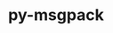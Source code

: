---
title: "py-msgpack"
layout: cache
categories: [package, develop]
meta: {"compilers": ["apple-clang@16.0.0", "gcc@10.5.0", "gcc@11.4.0", "gcc@13.2.0", "gcc@13.3.0"], "num_specs": 109, "num_specs_by_stack": {"developer-tools-aarch64-linux-gnu": 14, "developer-tools-darwin": 13, "developer-tools-x86_64_v3-linux-gnu": 14, "e4s": 31, "e4s-neoverse-v2": 14, "ml-linux-x86_64-rocm": 23, "root": 109}, "oss": ["centos7", "rhel8", "sequoia", "ubuntu22.04", "ubuntu24.04"], "platforms": ["darwin", "linux"], "stacks": ["developer-tools-aarch64-linux-gnu", "developer-tools-darwin", "developer-tools-x86_64_v3-linux-gnu", "e4s", "e4s-neoverse-v2", "ml-linux-x86_64-rocm", "root"], "targets": ["aarch64", "neoverse_v2", "x86_64_v3"], "versions": ["1.0.3", "1.0.5"]}
spec_details: [{"compiler": "gcc@11.4.0", "hash": "23lwefpuviipbuqmbu7blfg4gwd5vrqh", "os": "ubuntu22.04", "platform": "linux", "size": "-", "stacks": ["e4s", "root"], "target": "x86_64_v3", "variants": ["build_system=python_pip"], "versions": ["1.0.3"]}, {"compiler": "gcc@11.4.0", "hash": "2fhkmbi6r5pg5xx2farkozejcvpjvaxn", "os": "ubuntu22.04", "platform": "linux", "size": "-", "stacks": ["e4s-neoverse-v2", "root"], "target": "neoverse_v2", "variants": ["build_system=python_pip"], "versions": ["1.0.3"]}, {"compiler": "gcc@11.4.0", "hash": "2jnvcsuodcna7xpeeoaiqtnc2gcrkrfq", "os": "ubuntu22.04", "platform": "linux", "size": "-", "stacks": ["e4s", "root"], "target": "x86_64_v3", "variants": ["build_system=python_pip"], "versions": ["1.0.3"]}, {"compiler": "gcc@10.5.0", "hash": "2o7b2idahwvbejxvkce535uxlwlh7yop", "os": "centos7", "platform": "linux", "size": "-", "stacks": ["developer-tools-x86_64_v3-linux-gnu", "root"], "target": "x86_64_v3", "variants": ["build_system=python_pip"], "versions": ["1.0.3"]}, {"compiler": "apple-clang@16.0.0", "hash": "2yuewmnj6brpw7apm5wtiouusloukilz", "os": "sequoia", "platform": "darwin", "size": "-", "stacks": ["developer-tools-darwin", "root"], "target": "aarch64", "variants": ["build_system=python_pip"], "versions": ["1.0.3"]}, {"compiler": "gcc@11.4.0", "hash": "35ose65li4b66jxjio42monbx2dm4f5m", "os": "ubuntu22.04", "platform": "linux", "size": "-", "stacks": ["e4s", "root"], "target": "x86_64_v3", "variants": ["build_system=python_pip"], "versions": ["1.0.5"]}, {"compiler": "gcc@11.4.0", "hash": "3aaw4s54mlkojsdkp74lh7b3wx5bpmyh", "os": "ubuntu22.04", "platform": "linux", "size": "-", "stacks": ["e4s", "root"], "target": "x86_64_v3", "variants": ["build_system=python_pip"], "versions": ["1.0.5"]}, {"compiler": "gcc@11.4.0", "hash": "3eple5c3kl2rfjtmu3tqgufgy3wj3urg", "os": "ubuntu22.04", "platform": "linux", "size": "-", "stacks": ["e4s-neoverse-v2", "root"], "target": "neoverse_v2", "variants": ["build_system=python_pip"], "versions": ["1.0.3"]}, {"compiler": "gcc@11.4.0", "hash": "3tntxvilvangyyfdb3rat5xv7md6qvii", "os": "ubuntu22.04", "platform": "linux", "size": "-", "stacks": ["e4s-neoverse-v2", "root"], "target": "neoverse_v2", "variants": ["build_system=python_pip"], "versions": ["1.0.3"]}, {"compiler": "gcc@13.3.0", "hash": "4nbig6zzxsnv7jsrtzsptkzzfbjmbh3v", "os": "rhel8", "platform": "linux", "size": "-", "stacks": ["developer-tools-aarch64-linux-gnu", "root"], "target": "aarch64", "variants": ["build_system=python_pip"], "versions": ["1.0.3"]}, {"compiler": "gcc@13.3.0", "hash": "4yztfk6doauwzy6r54yhe4llggvc3tlr", "os": "rhel8", "platform": "linux", "size": "-", "stacks": ["developer-tools-aarch64-linux-gnu", "root"], "target": "aarch64", "variants": ["build_system=python_pip"], "versions": ["1.0.3"]}, {"compiler": "gcc@10.5.0", "hash": "5wldef3qamptlzpnn5szfxx6vairto7h", "os": "centos7", "platform": "linux", "size": "-", "stacks": ["developer-tools-x86_64_v3-linux-gnu", "root"], "target": "x86_64_v3", "variants": ["build_system=python_pip"], "versions": ["1.0.3"]}, {"compiler": "gcc@11.4.0", "hash": "5zixd46o2d5xo3l2ibskucfgf5x6ys4q", "os": "ubuntu22.04", "platform": "linux", "size": "-", "stacks": ["e4s", "root"], "target": "x86_64_v3", "variants": ["build_system=python_pip"], "versions": ["1.0.5"]}, {"compiler": "gcc@11.4.0", "hash": "6evfr3kr7waatjbqted23cvu6om3hdmb", "os": "ubuntu22.04", "platform": "linux", "size": "-", "stacks": ["e4s", "root"], "target": "x86_64_v3", "variants": ["build_system=python_pip"], "versions": ["1.0.3"]}, {"compiler": "gcc@11.4.0", "hash": "6nwmc3fbmo5yhi6xh4t2ef2k4yqey3tn", "os": "ubuntu22.04", "platform": "linux", "size": "-", "stacks": ["e4s", "root"], "target": "x86_64_v3", "variants": ["build_system=python_pip"], "versions": ["1.0.5"]}, {"compiler": "apple-clang@16.0.0", "hash": "7bnqs4yozpxhp4r2nhroqozadhghgbfz", "os": "sequoia", "platform": "darwin", "size": "-", "stacks": ["developer-tools-darwin", "root"], "target": "aarch64", "variants": ["build_system=python_pip"], "versions": ["1.0.3"]}, {"compiler": "gcc@10.5.0", "hash": "7hl2ojx3ijmiidomrcf2nqab3odulj67", "os": "centos7", "platform": "linux", "size": "-", "stacks": ["developer-tools-x86_64_v3-linux-gnu", "root"], "target": "x86_64_v3", "variants": ["build_system=python_pip"], "versions": ["1.0.3"]}, {"compiler": "gcc@10.5.0", "hash": "7ol2cqkv6akwbb22r2766gp5j7it4xpz", "os": "centos7", "platform": "linux", "size": "-", "stacks": ["developer-tools-x86_64_v3-linux-gnu", "root"], "target": "x86_64_v3", "variants": ["build_system=python_pip"], "versions": ["1.0.3"]}, {"compiler": "apple-clang@16.0.0", "hash": "7v5fto22gsgxmyhxgthfw73diowhvxer", "os": "sequoia", "platform": "darwin", "size": "-", "stacks": ["developer-tools-darwin", "root"], "target": "aarch64", "variants": ["build_system=python_pip"], "versions": ["1.0.3"]}, {"compiler": "gcc@13.2.0", "hash": "7z6ckisdhvzadfrma6kb5s525gpujcqb", "os": "ubuntu24.04", "platform": "linux", "size": "-", "stacks": ["ml-linux-x86_64-rocm", "root"], "target": "x86_64_v3", "variants": ["build_system=python_pip"], "versions": ["1.0.3"]}, {"compiler": "gcc@11.4.0", "hash": "aabmuqzsayfedb4ma4zhmofexn6dabv2", "os": "ubuntu22.04", "platform": "linux", "size": "-", "stacks": ["e4s", "root"], "target": "x86_64_v3", "variants": ["build_system=python_pip"], "versions": ["1.0.5"]}, {"compiler": "gcc@10.5.0", "hash": "aichxvwnl4mal5torlt5wq2lhhnfc2is", "os": "centos7", "platform": "linux", "size": "-", "stacks": ["developer-tools-x86_64_v3-linux-gnu", "root"], "target": "x86_64_v3", "variants": ["build_system=python_pip"], "versions": ["1.0.3"]}, {"compiler": "gcc@11.4.0", "hash": "aqr7hwnqbjz3xejwz5p4sxvqghuhba2m", "os": "ubuntu22.04", "platform": "linux", "size": "-", "stacks": ["e4s", "root"], "target": "x86_64_v3", "variants": ["build_system=python_pip"], "versions": ["1.0.3"]}, {"compiler": "gcc@10.5.0", "hash": "aqwskc6kstp3kyxplqjla2ws3wgizjfh", "os": "centos7", "platform": "linux", "size": "-", "stacks": ["developer-tools-x86_64_v3-linux-gnu", "root"], "target": "x86_64_v3", "variants": ["build_system=python_pip"], "versions": ["1.0.3"]}, {"compiler": "apple-clang@16.0.0", "hash": "b45cgkplirkvpcfrcrr5pclaon2ix5ju", "os": "sequoia", "platform": "darwin", "size": "-", "stacks": ["developer-tools-darwin", "root"], "target": "aarch64", "variants": ["build_system=python_pip"], "versions": ["1.0.3"]}, {"compiler": "gcc@10.5.0", "hash": "bsutqcc4mqlpuubtyjtbxsotadjubdmd", "os": "centos7", "platform": "linux", "size": "-", "stacks": ["developer-tools-x86_64_v3-linux-gnu", "root"], "target": "x86_64_v3", "variants": ["build_system=python_pip"], "versions": ["1.0.3"]}, {"compiler": "gcc@11.4.0", "hash": "c6bm4hnosmexfzekactrkexg7ftoc4hg", "os": "ubuntu22.04", "platform": "linux", "size": "-", "stacks": ["e4s", "root"], "target": "x86_64_v3", "variants": ["build_system=python_pip"], "versions": ["1.0.5"]}, {"compiler": "gcc@10.5.0", "hash": "cqzpalkmowth7n46vdamd3kb5gieugci", "os": "centos7", "platform": "linux", "size": "-", "stacks": ["developer-tools-x86_64_v3-linux-gnu", "root"], "target": "x86_64_v3", "variants": ["build_system=python_pip"], "versions": ["1.0.3"]}, {"compiler": "gcc@13.2.0", "hash": "cvgbml4iqnclwena6vzhymjpbq2zstha", "os": "ubuntu24.04", "platform": "linux", "size": "-", "stacks": ["ml-linux-x86_64-rocm", "root"], "target": "x86_64_v3", "variants": ["build_system=python_pip"], "versions": ["1.0.3"]}, {"compiler": "gcc@11.4.0", "hash": "ddqogrcigv45rgsxdfrkcjuqizz2z2s3", "os": "ubuntu22.04", "platform": "linux", "size": "-", "stacks": ["e4s", "root"], "target": "x86_64_v3", "variants": ["build_system=python_pip"], "versions": ["1.0.5"]}, {"compiler": "gcc@11.4.0", "hash": "dki5yxnpghep7yt7sojgalwsau6conrh", "os": "ubuntu22.04", "platform": "linux", "size": "-", "stacks": ["e4s-neoverse-v2", "root"], "target": "neoverse_v2", "variants": ["build_system=python_pip"], "versions": ["1.0.3"]}, {"compiler": "gcc@13.2.0", "hash": "dmg3ftw2qyomopi3okeas6ldayt5bcrf", "os": "ubuntu24.04", "platform": "linux", "size": "-", "stacks": ["ml-linux-x86_64-rocm", "root"], "target": "x86_64_v3", "variants": ["build_system=python_pip"], "versions": ["1.0.3"]}, {"compiler": "apple-clang@16.0.0", "hash": "f7husv4jfvj25u5wxqgmxnphxveywbnv", "os": "sequoia", "platform": "darwin", "size": "-", "stacks": ["developer-tools-darwin", "root"], "target": "aarch64", "variants": ["build_system=python_pip"], "versions": ["1.0.3"]}, {"compiler": "gcc@13.2.0", "hash": "fcttow73rig7khnt2efjjtcjmnaiqkpd", "os": "ubuntu24.04", "platform": "linux", "size": "-", "stacks": ["ml-linux-x86_64-rocm", "root"], "target": "x86_64_v3", "variants": ["build_system=python_pip"], "versions": ["1.0.3"]}, {"compiler": "gcc@13.3.0", "hash": "fmmxbotevoxtojm265tonsfwrb6gobfb", "os": "rhel8", "platform": "linux", "size": "-", "stacks": ["developer-tools-aarch64-linux-gnu", "root"], "target": "aarch64", "variants": ["build_system=python_pip"], "versions": ["1.0.3"]}, {"compiler": "gcc@13.3.0", "hash": "fppioc7tyi4lrpx6ufvn6tn7zvuxbt36", "os": "rhel8", "platform": "linux", "size": "-", "stacks": ["developer-tools-aarch64-linux-gnu", "root"], "target": "aarch64", "variants": ["build_system=python_pip"], "versions": ["1.0.3"]}, {"compiler": "gcc@11.4.0", "hash": "fqpujwwbwfwcf36uld7kjfjyhsau4pto", "os": "ubuntu22.04", "platform": "linux", "size": "-", "stacks": ["e4s-neoverse-v2", "root"], "target": "neoverse_v2", "variants": ["build_system=python_pip"], "versions": ["1.0.3"]}, {"compiler": "apple-clang@16.0.0", "hash": "gdodxr3lzff7erb7qm5xjf5hebnnrxcs", "os": "sequoia", "platform": "darwin", "size": "-", "stacks": ["developer-tools-darwin", "root"], "target": "aarch64", "variants": ["build_system=python_pip"], "versions": ["1.0.3"]}, {"compiler": "gcc@11.4.0", "hash": "gou6kfwjorohaaikpd42rmezgms5gnfy", "os": "ubuntu22.04", "platform": "linux", "size": "-", "stacks": ["e4s", "root"], "target": "x86_64_v3", "variants": ["build_system=python_pip"], "versions": ["1.0.3"]}, {"compiler": "gcc@11.4.0", "hash": "gpeba5tqcvfb2s6roibiodksisgg3ppo", "os": "ubuntu22.04", "platform": "linux", "size": "-", "stacks": ["e4s-neoverse-v2", "root"], "target": "neoverse_v2", "variants": ["build_system=python_pip"], "versions": ["1.0.3"]}, {"compiler": "gcc@10.5.0", "hash": "hhnlymn3lrwpw4grwogzwjvbmxjgckzf", "os": "centos7", "platform": "linux", "size": "-", "stacks": ["developer-tools-x86_64_v3-linux-gnu", "root"], "target": "x86_64_v3", "variants": ["build_system=python_pip"], "versions": ["1.0.3"]}, {"compiler": "gcc@13.3.0", "hash": "hid4yhentznx35gjts3yzlybhxyibfvt", "os": "rhel8", "platform": "linux", "size": "-", "stacks": ["developer-tools-aarch64-linux-gnu", "root"], "target": "aarch64", "variants": ["build_system=python_pip"], "versions": ["1.0.3"]}, {"compiler": "gcc@13.2.0", "hash": "ielvdkqkg6dg4zdruvmjydjysgkbxzij", "os": "ubuntu24.04", "platform": "linux", "size": "-", "stacks": ["ml-linux-x86_64-rocm", "root"], "target": "x86_64_v3", "variants": ["build_system=python_pip"], "versions": ["1.0.3"]}, {"compiler": "gcc@11.4.0", "hash": "ifd6bttbby732yulwgdbamevx76fcuq7", "os": "ubuntu22.04", "platform": "linux", "size": "-", "stacks": ["e4s", "root"], "target": "x86_64_v3", "variants": ["build_system=python_pip"], "versions": ["1.0.3"]}, {"compiler": "gcc@10.5.0", "hash": "imwfypth2miwxxzpubf67qyrlh3gzrtq", "os": "centos7", "platform": "linux", "size": "-", "stacks": ["developer-tools-x86_64_v3-linux-gnu", "root"], "target": "x86_64_v3", "variants": ["build_system=python_pip"], "versions": ["1.0.3"]}, {"compiler": "gcc@13.3.0", "hash": "iptdby6di4tcbujkk7xyg6477h7vwgh4", "os": "rhel8", "platform": "linux", "size": "-", "stacks": ["developer-tools-aarch64-linux-gnu", "root"], "target": "aarch64", "variants": ["build_system=python_pip"], "versions": ["1.0.3"]}, {"compiler": "gcc@11.4.0", "hash": "iwwd3vl7hf6b3ld4j2jr5acmr37s4fi2", "os": "ubuntu22.04", "platform": "linux", "size": "-", "stacks": ["e4s", "root"], "target": "x86_64_v3", "variants": ["build_system=python_pip"], "versions": ["1.0.3"]}, {"compiler": "gcc@11.4.0", "hash": "jed5iop75tn7unas5bho7fpfulpnz663", "os": "ubuntu22.04", "platform": "linux", "size": "-", "stacks": ["e4s-neoverse-v2", "root"], "target": "neoverse_v2", "variants": ["build_system=python_pip"], "versions": ["1.0.3"]}, {"compiler": "gcc@11.4.0", "hash": "jiurvpa36gcmxgzdeiib3ebu2zfudojz", "os": "ubuntu22.04", "platform": "linux", "size": "-", "stacks": ["e4s-neoverse-v2", "root"], "target": "neoverse_v2", "variants": ["build_system=python_pip"], "versions": ["1.0.3"]}, {"compiler": "gcc@10.5.0", "hash": "jjjgxuk4wvf3y3ebbvsia4oaqxpf4nso", "os": "centos7", "platform": "linux", "size": "-", "stacks": ["developer-tools-x86_64_v3-linux-gnu", "root"], "target": "x86_64_v3", "variants": ["build_system=python_pip"], "versions": ["1.0.3"]}, {"compiler": "gcc@11.4.0", "hash": "jou36a243zast5ybf5iagrrszfi3hoag", "os": "ubuntu22.04", "platform": "linux", "size": "-", "stacks": ["e4s", "root"], "target": "x86_64_v3", "variants": ["build_system=python_pip"], "versions": ["1.0.3"]}, {"compiler": "gcc@11.4.0", "hash": "jrdxt4vonu6lnt4nhdt7pshuy34jltuy", "os": "ubuntu22.04", "platform": "linux", "size": "-", "stacks": ["e4s-neoverse-v2", "root"], "target": "neoverse_v2", "variants": ["build_system=python_pip"], "versions": ["1.0.3"]}, {"compiler": "gcc@13.2.0", "hash": "jxnrcvlphw23xdjqeahvqsl5c2tpdscd", "os": "ubuntu24.04", "platform": "linux", "size": "-", "stacks": ["ml-linux-x86_64-rocm", "root"], "target": "x86_64_v3", "variants": ["build_system=python_pip"], "versions": ["1.0.3"]}, {"compiler": "gcc@13.2.0", "hash": "k4vxbbvxrh5znniildxkopy2rbdl6vhb", "os": "ubuntu24.04", "platform": "linux", "size": "-", "stacks": ["ml-linux-x86_64-rocm", "root"], "target": "x86_64_v3", "variants": ["build_system=python_pip"], "versions": ["1.0.3"]}, {"compiler": "gcc@13.2.0", "hash": "k5vwj5vg5m7l3poq6jfvh47syygxmn4w", "os": "ubuntu24.04", "platform": "linux", "size": "-", "stacks": ["ml-linux-x86_64-rocm", "root"], "target": "x86_64_v3", "variants": ["build_system=python_pip"], "versions": ["1.0.3"]}, {"compiler": "apple-clang@16.0.0", "hash": "kkuje5dovonw56oo7glj4dxvymgqqe7i", "os": "sequoia", "platform": "darwin", "size": "-", "stacks": ["developer-tools-darwin", "root"], "target": "aarch64", "variants": ["build_system=python_pip"], "versions": ["1.0.3"]}, {"compiler": "gcc@11.4.0", "hash": "kqwnfxfo5az7lyusd7i2xgj34gclw45s", "os": "ubuntu22.04", "platform": "linux", "size": "-", "stacks": ["e4s", "root"], "target": "x86_64_v3", "variants": ["build_system=python_pip"], "versions": ["1.0.5"]}, {"compiler": "gcc@13.3.0", "hash": "lk4u6hp57pxlmpwm3lbwy4m3ymsdyjsi", "os": "rhel8", "platform": "linux", "size": "-", "stacks": ["developer-tools-aarch64-linux-gnu", "root"], "target": "aarch64", "variants": ["build_system=python_pip"], "versions": ["1.0.3"]}, {"compiler": "gcc@11.4.0", "hash": "lwng5kfekkstdrrhl55yfkxkilirjv47", "os": "ubuntu22.04", "platform": "linux", "size": "-", "stacks": ["e4s", "root"], "target": "x86_64_v3", "variants": ["build_system=python_pip"], "versions": ["1.0.5"]}, {"compiler": "gcc@13.2.0", "hash": "lws7lgodplijwyobdfgjixwxvo53ggo4", "os": "ubuntu24.04", "platform": "linux", "size": "-", "stacks": ["ml-linux-x86_64-rocm", "root"], "target": "x86_64_v3", "variants": ["build_system=python_pip"], "versions": ["1.0.3"]}, {"compiler": "gcc@10.5.0", "hash": "man3xdahrx4plkftzvqier35reqhzo5f", "os": "centos7", "platform": "linux", "size": "-", "stacks": ["developer-tools-x86_64_v3-linux-gnu", "root"], "target": "x86_64_v3", "variants": ["build_system=python_pip"], "versions": ["1.0.3"]}, {"compiler": "gcc@11.4.0", "hash": "mu7keleki27bzq6jub44vxm4pl6gcjwu", "os": "ubuntu22.04", "platform": "linux", "size": "-", "stacks": ["e4s", "root"], "target": "x86_64_v3", "variants": ["build_system=python_pip"], "versions": ["1.0.3"]}, {"compiler": "gcc@13.2.0", "hash": "nn4aoggttfzvqzantnxn2uokvkwrtshn", "os": "ubuntu24.04", "platform": "linux", "size": "-", "stacks": ["ml-linux-x86_64-rocm", "root"], "target": "x86_64_v3", "variants": ["build_system=python_pip"], "versions": ["1.0.3"]}, {"compiler": "gcc@13.3.0", "hash": "nnosjpwaegavoidc2d4dfwr2ki4ahgeq", "os": "rhel8", "platform": "linux", "size": "-", "stacks": ["developer-tools-aarch64-linux-gnu", "root"], "target": "aarch64", "variants": ["build_system=python_pip"], "versions": ["1.0.3"]}, {"compiler": "gcc@13.2.0", "hash": "nvvcvw2cb4bxths2cll54ubdykm2ntxm", "os": "ubuntu24.04", "platform": "linux", "size": "-", "stacks": ["ml-linux-x86_64-rocm", "root"], "target": "x86_64_v3", "variants": ["build_system=python_pip"], "versions": ["1.0.3"]}, {"compiler": "gcc@13.3.0", "hash": "odejcpqv7lntgbgaewv5qkzpi5kazden", "os": "rhel8", "platform": "linux", "size": "-", "stacks": ["developer-tools-aarch64-linux-gnu", "root"], "target": "aarch64", "variants": ["build_system=python_pip"], "versions": ["1.0.3"]}, {"compiler": "gcc@11.4.0", "hash": "odwbr3bqbi5e7u2l55xjn7w4bpd7grtr", "os": "ubuntu22.04", "platform": "linux", "size": "-", "stacks": ["e4s", "root"], "target": "x86_64_v3", "variants": ["build_system=python_pip"], "versions": ["1.0.3"]}, {"compiler": "apple-clang@16.0.0", "hash": "oiymt6ny3xdvfucaknx2pdfvxnpfauba", "os": "sequoia", "platform": "darwin", "size": "-", "stacks": ["developer-tools-darwin", "root"], "target": "aarch64", "variants": ["build_system=python_pip"], "versions": ["1.0.3"]}, {"compiler": "gcc@13.2.0", "hash": "okxhfj72pr5jjcntjpe7vbttfh4mexpz", "os": "ubuntu24.04", "platform": "linux", "size": "-", "stacks": ["ml-linux-x86_64-rocm", "root"], "target": "x86_64_v3", "variants": ["build_system=python_pip"], "versions": ["1.0.3"]}, {"compiler": "gcc@11.4.0", "hash": "oqinbwkp25pq5o3hktloseanthq4b5am", "os": "ubuntu22.04", "platform": "linux", "size": "-", "stacks": ["e4s-neoverse-v2", "root"], "target": "neoverse_v2", "variants": ["build_system=python_pip"], "versions": ["1.0.3"]}, {"compiler": "gcc@11.4.0", "hash": "ot7ylcioinqyf2ale2cl2baqb6ey3l3b", "os": "ubuntu22.04", "platform": "linux", "size": "-", "stacks": ["e4s-neoverse-v2", "root"], "target": "neoverse_v2", "variants": ["build_system=python_pip"], "versions": ["1.0.3"]}, {"compiler": "gcc@11.4.0", "hash": "ouohsqcizz4ikzady3aclil2eg25dtqt", "os": "ubuntu22.04", "platform": "linux", "size": "-", "stacks": ["e4s-neoverse-v2", "root"], "target": "neoverse_v2", "variants": ["build_system=python_pip"], "versions": ["1.0.3"]}, {"compiler": "gcc@11.4.0", "hash": "owj73bweuwcbgh32mgue4uviwcgafx5b", "os": "ubuntu22.04", "platform": "linux", "size": "-", "stacks": ["e4s", "root"], "target": "x86_64_v3", "variants": ["build_system=python_pip"], "versions": ["1.0.3"]}, {"compiler": "gcc@10.5.0", "hash": "p4lurwjs7e5ue6ytpnt65uylup3oashr", "os": "centos7", "platform": "linux", "size": "-", "stacks": ["developer-tools-x86_64_v3-linux-gnu", "root"], "target": "x86_64_v3", "variants": ["build_system=python_pip"], "versions": ["1.0.3"]}, {"compiler": "gcc@10.5.0", "hash": "peumijpboaa3ekwoa2mxvgc2rrxmwnzx", "os": "centos7", "platform": "linux", "size": "-", "stacks": ["developer-tools-x86_64_v3-linux-gnu", "root"], "target": "x86_64_v3", "variants": ["build_system=python_pip"], "versions": ["1.0.3"]}, {"compiler": "apple-clang@16.0.0", "hash": "ppsp5pejbkddh3fd4gpyvuzhvquaahmr", "os": "sequoia", "platform": "darwin", "size": "-", "stacks": ["developer-tools-darwin", "root"], "target": "aarch64", "variants": ["build_system=python_pip"], "versions": ["1.0.3"]}, {"compiler": "gcc@13.2.0", "hash": "psgdmj6ylq43zou4uudzxjlrmprjr7cl", "os": "ubuntu24.04", "platform": "linux", "size": "-", "stacks": ["ml-linux-x86_64-rocm", "root"], "target": "x86_64_v3", "variants": ["build_system=python_pip"], "versions": ["1.0.3"]}, {"compiler": "gcc@11.4.0", "hash": "qeef5yxkmz72cctykcti6bm5khq7vyps", "os": "ubuntu22.04", "platform": "linux", "size": "-", "stacks": ["e4s", "root"], "target": "x86_64_v3", "variants": ["build_system=python_pip"], "versions": ["1.0.3"]}, {"compiler": "gcc@11.4.0", "hash": "qklhiygmeyvgwebm475sdvymcpfgbx2r", "os": "ubuntu22.04", "platform": "linux", "size": "-", "stacks": ["e4s", "root"], "target": "x86_64_v3", "variants": ["build_system=python_pip"], "versions": ["1.0.3"]}, {"compiler": "gcc@11.4.0", "hash": "rb5rucoqutplgqcnsivxf3sedj7zosyo", "os": "ubuntu22.04", "platform": "linux", "size": "-", "stacks": ["e4s", "root"], "target": "x86_64_v3", "variants": ["build_system=python_pip"], "versions": ["1.0.3"]}, {"compiler": "apple-clang@16.0.0", "hash": "rgxc6euqja3762vqi4kucatyo3izqf4x", "os": "sequoia", "platform": "darwin", "size": "-", "stacks": ["developer-tools-darwin", "root"], "target": "aarch64", "variants": ["build_system=python_pip"], "versions": ["1.0.3"]}, {"compiler": "gcc@13.2.0", "hash": "rih4djsbkewfrgyvzzcaj7wtrb4gd6wg", "os": "ubuntu24.04", "platform": "linux", "size": "-", "stacks": ["ml-linux-x86_64-rocm", "root"], "target": "x86_64_v3", "variants": ["build_system=python_pip"], "versions": ["1.0.3"]}, {"compiler": "gcc@13.2.0", "hash": "rj2t3pyb62h6xdtlfjpf27guhzuspmk7", "os": "ubuntu24.04", "platform": "linux", "size": "-", "stacks": ["ml-linux-x86_64-rocm", "root"], "target": "x86_64_v3", "variants": ["build_system=python_pip"], "versions": ["1.0.3"]}, {"compiler": "gcc@11.4.0", "hash": "rpvvkyqwvls4w7r6jegnkmztnf4msptf", "os": "ubuntu22.04", "platform": "linux", "size": "-", "stacks": ["e4s", "root"], "target": "x86_64_v3", "variants": ["build_system=python_pip"], "versions": ["1.0.5"]}, {"compiler": "gcc@11.4.0", "hash": "ru6cdxxxm2d36qcqoxsgzoqjxtiuiftu", "os": "ubuntu22.04", "platform": "linux", "size": "-", "stacks": ["e4s", "root"], "target": "x86_64_v3", "variants": ["build_system=python_pip"], "versions": ["1.0.3"]}, {"compiler": "gcc@11.4.0", "hash": "rwcqvkq5gmfafieiryek6qy6lgvjfmf7", "os": "ubuntu22.04", "platform": "linux", "size": "-", "stacks": ["e4s", "root"], "target": "x86_64_v3", "variants": ["build_system=python_pip"], "versions": ["1.0.3"]}, {"compiler": "apple-clang@16.0.0", "hash": "rzdlx6n6mf2o4valmrbu6t5wyo5y4hll", "os": "sequoia", "platform": "darwin", "size": "-", "stacks": ["developer-tools-darwin", "root"], "target": "aarch64", "variants": ["build_system=python_pip"], "versions": ["1.0.3"]}, {"compiler": "gcc@13.2.0", "hash": "sgw6e3khuiudmggey47murqbzpylvhar", "os": "ubuntu24.04", "platform": "linux", "size": "-", "stacks": ["ml-linux-x86_64-rocm", "root"], "target": "x86_64_v3", "variants": ["build_system=python_pip"], "versions": ["1.0.3"]}, {"compiler": "gcc@13.3.0", "hash": "shmn76jmbcjdnolsicc74v5uegfcbcko", "os": "rhel8", "platform": "linux", "size": "-", "stacks": ["developer-tools-aarch64-linux-gnu", "root"], "target": "aarch64", "variants": ["build_system=python_pip"], "versions": ["1.0.3"]}, {"compiler": "gcc@13.3.0", "hash": "sr3rhrx5hnvhz2vekewwcrjjxfvww6bw", "os": "rhel8", "platform": "linux", "size": "-", "stacks": ["developer-tools-aarch64-linux-gnu", "root"], "target": "aarch64", "variants": ["build_system=python_pip"], "versions": ["1.0.3"]}, {"compiler": "gcc@13.2.0", "hash": "tmixxnyclgm2dcbxljgixohcjqepgpkg", "os": "ubuntu24.04", "platform": "linux", "size": "-", "stacks": ["ml-linux-x86_64-rocm", "root"], "target": "x86_64_v3", "variants": ["build_system=python_pip"], "versions": ["1.0.3"]}, {"compiler": "gcc@13.2.0", "hash": "tueudn4s5jn3wvephy7hiew5gvdmseyg", "os": "ubuntu24.04", "platform": "linux", "size": "-", "stacks": ["ml-linux-x86_64-rocm", "root"], "target": "x86_64_v3", "variants": ["build_system=python_pip"], "versions": ["1.0.3"]}, {"compiler": "gcc@13.2.0", "hash": "utt52zf6btsb46otvaxhlpv6mcwby2jv", "os": "ubuntu24.04", "platform": "linux", "size": "-", "stacks": ["ml-linux-x86_64-rocm", "root"], "target": "x86_64_v3", "variants": ["build_system=python_pip"], "versions": ["1.0.3"]}, {"compiler": "apple-clang@16.0.0", "hash": "v4ht5zn2bsgtmxnfvm2uvuir3ihi4xw5", "os": "sequoia", "platform": "darwin", "size": "-", "stacks": ["developer-tools-darwin", "root"], "target": "aarch64", "variants": ["build_system=python_pip"], "versions": ["1.0.3"]}, {"compiler": "gcc@11.4.0", "hash": "v6dknfjrlrahgyjid5ywnlkb27osi32s", "os": "ubuntu22.04", "platform": "linux", "size": "-", "stacks": ["e4s", "root"], "target": "x86_64_v3", "variants": ["build_system=python_pip"], "versions": ["1.0.3"]}, {"compiler": "gcc@11.4.0", "hash": "vk7kt7dhptc5dbfgewvaagiolicpqwqm", "os": "ubuntu22.04", "platform": "linux", "size": "-", "stacks": ["e4s", "root"], "target": "x86_64_v3", "variants": ["build_system=python_pip"], "versions": ["1.0.5"]}, {"compiler": "gcc@13.2.0", "hash": "vmfokt2i645sqpl6gq3cw6ieegb2je3e", "os": "ubuntu24.04", "platform": "linux", "size": "-", "stacks": ["ml-linux-x86_64-rocm", "root"], "target": "x86_64_v3", "variants": ["build_system=python_pip"], "versions": ["1.0.3"]}, {"compiler": "gcc@13.3.0", "hash": "wmykbovbdxlfqywd2jch6tkmufxoahy4", "os": "rhel8", "platform": "linux", "size": "-", "stacks": ["developer-tools-aarch64-linux-gnu", "root"], "target": "aarch64", "variants": ["build_system=python_pip"], "versions": ["1.0.3"]}, {"compiler": "gcc@13.2.0", "hash": "wwcysk5rnicip6wokd7ixwyisa625t35", "os": "ubuntu24.04", "platform": "linux", "size": "-", "stacks": ["ml-linux-x86_64-rocm", "root"], "target": "x86_64_v3", "variants": ["build_system=python_pip"], "versions": ["1.0.3"]}, {"compiler": "gcc@11.4.0", "hash": "xjuksvki3egviciek6og65eezfibu2nb", "os": "ubuntu22.04", "platform": "linux", "size": "-", "stacks": ["e4s-neoverse-v2", "root"], "target": "neoverse_v2", "variants": ["build_system=python_pip"], "versions": ["1.0.3"]}, {"compiler": "gcc@11.4.0", "hash": "xuvclp5zfabeuhdvix54tr3fkjtioi6n", "os": "ubuntu22.04", "platform": "linux", "size": "-", "stacks": ["e4s-neoverse-v2", "root"], "target": "neoverse_v2", "variants": ["build_system=python_pip"], "versions": ["1.0.3"]}, {"compiler": "gcc@11.4.0", "hash": "y3d6nem46yi2f7ns7wedphzi4f3otdq6", "os": "ubuntu22.04", "platform": "linux", "size": "-", "stacks": ["e4s", "root"], "target": "x86_64_v3", "variants": ["build_system=python_pip"], "versions": ["1.0.5"]}, {"compiler": "gcc@13.2.0", "hash": "y44cjxol4qaelb3wyf5trzbwz3vclqvt", "os": "ubuntu24.04", "platform": "linux", "size": "-", "stacks": ["ml-linux-x86_64-rocm", "root"], "target": "x86_64_v3", "variants": ["build_system=python_pip"], "versions": ["1.0.3"]}, {"compiler": "gcc@11.4.0", "hash": "y7x6h54cvgnxvr32pskvyrzqa3ejx4ft", "os": "ubuntu22.04", "platform": "linux", "size": "-", "stacks": ["e4s", "root"], "target": "x86_64_v3", "variants": ["build_system=python_pip"], "versions": ["1.0.3"]}, {"compiler": "apple-clang@16.0.0", "hash": "yekeomdmlc2oiw5cxodqsrpzfafn4ppr", "os": "sequoia", "platform": "darwin", "size": "-", "stacks": ["developer-tools-darwin", "root"], "target": "aarch64", "variants": ["build_system=python_pip"], "versions": ["1.0.3"]}, {"compiler": "gcc@11.4.0", "hash": "ykyoe366lwf6eogtiyfb6fiptu3rsh35", "os": "ubuntu22.04", "platform": "linux", "size": "-", "stacks": ["e4s", "root"], "target": "x86_64_v3", "variants": ["build_system=python_pip"], "versions": ["1.0.3"]}, {"compiler": "gcc@13.3.0", "hash": "yzqgrljstbffbbr2d2n4clwokg5vjx2s", "os": "rhel8", "platform": "linux", "size": "-", "stacks": ["developer-tools-aarch64-linux-gnu", "root"], "target": "aarch64", "variants": ["build_system=python_pip"], "versions": ["1.0.3"]}, {"compiler": "gcc@13.3.0", "hash": "z4n3sul5gwttv65unqxhfeeqpcnpsbe6", "os": "rhel8", "platform": "linux", "size": "-", "stacks": ["developer-tools-aarch64-linux-gnu", "root"], "target": "aarch64", "variants": ["build_system=python_pip"], "versions": ["1.0.3"]}, {"compiler": "gcc@13.2.0", "hash": "z76sk34hnptklg46rtuexok532jlqiqh", "os": "ubuntu24.04", "platform": "linux", "size": "-", "stacks": ["ml-linux-x86_64-rocm", "root"], "target": "x86_64_v3", "variants": ["build_system=python_pip"], "versions": ["1.0.3"]}]
---